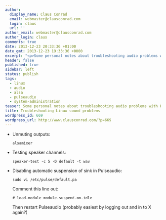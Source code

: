 ```yaml
---
author:
  display_name: Claus Conrad
  email: webmaster@clausconrad.com
  login: claus
  url: ''
author_email: webmaster@clausconrad.com
author_login: claus
comments: true
date: 2013-12-23 20:33:36 +01:00
date_gmt: 2013-12-23 19:33:36 +0000
excerpt: "<p>Some personal notes about troubleshooting audio problems with HDMI out on a HTPC running Arch Linux.</p>\r\n"
header: false
published: true
sidebar: left
status: publish
tags:
  - linux
  - audio
  - alsa
  - pulseaudio
  - system-administration
teaser: Some personal notes about troubleshooting audio problems with HDMI out on a HTPC running Arch Linux.
title: Troubleshooting Linux sound problems
wordpress_id: 669
wordpress_url: http://www.clausconrad.com/?p=669
---
```

* Unmuting outputs:  
  
  ```shell
  alsamixer
  ```

* Testing speaker channels:  
  
  ```shell
  speaker-test -c 5 -D default -t wav
  ```

* Disabling automatic suspension of sink in Pulseaudio:  
  
  ```shell
  sudo vi /etc/pulse/default.pa
  ```
  
  Comment this line out:  
  
  ```
  # load-module module-suspend-on-idle
  ```
  
  Then restart Pulseaudio (probably easiest by logging out and in to X again?)
